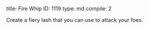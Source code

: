 title:          Fire Whip
ID:             1119
type:           md
compile:        2



Create a fiery lash that you can use to attack your foes.